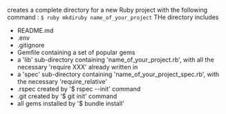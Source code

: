 creates a complete directory for a new Ruby project with the following command : 
`$ ruby mkdiruby name_of_your_project`
THe directory includes
- README.md
- .env
- .gitignore
- Gemfile containing a set of popular gems
- a 'lib' sub-directory containing 'name_of_your_project.rb', with all the necessary 'require XXX' already written in
- a 'spec' sub-directory containing 'name_of_your_project_spec.rb', with the necessary 'require_relative'
- .rspec created by '$ rspec --init' command
- .git created by '$ git init' command
- all gems installed by '$ bundle install' 

